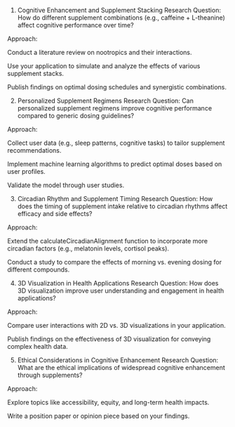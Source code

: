 1. Cognitive Enhancement and Supplement Stacking
Research Question: How do different supplement combinations (e.g., caffeine + L-theanine) affect cognitive performance over time?

Approach:

Conduct a literature review on nootropics and their interactions.

Use your application to simulate and analyze the effects of various supplement stacks.

Publish findings on optimal dosing schedules and synergistic combinations.

2. Personalized Supplement Regimens
Research Question: Can personalized supplement regimens improve cognitive performance compared to generic dosing guidelines?

Approach:

Collect user data (e.g., sleep patterns, cognitive tasks) to tailor supplement recommendations.

Implement machine learning algorithms to predict optimal doses based on user profiles.

Validate the model through user studies.

3. Circadian Rhythm and Supplement Timing
Research Question: How does the timing of supplement intake relative to circadian rhythms affect efficacy and side effects?

Approach:

Extend the calculateCircadianAlignment function to incorporate more circadian factors (e.g., melatonin levels, cortisol peaks).

Conduct a study to compare the effects of morning vs. evening dosing for different compounds.

4. 3D Visualization in Health Applications
Research Question: How does 3D visualization improve user understanding and engagement in health applications?

Approach:

Compare user interactions with 2D vs. 3D visualizations in your application.

Publish findings on the effectiveness of 3D visualization for conveying complex health data.

5. Ethical Considerations in Cognitive Enhancement
Research Question: What are the ethical implications of widespread cognitive enhancement through supplements?

Approach:

Explore topics like accessibility, equity, and long-term health impacts.

Write a position paper or opinion piece based on your findings.